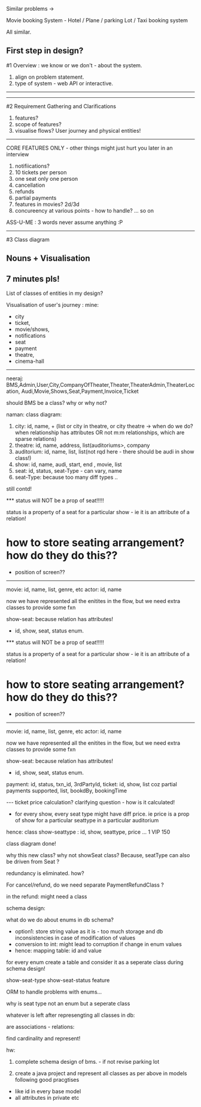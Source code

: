 Similar problems ->

Movie booking System - Hotel / Plane / parking Lot / Taxi booking system

All similar.

First step in design?
------------------------------------------
#1 Overview : we know or we don't - about the system.

1. align on problem statement.
2. type of system - web API or 
     interactive.
------------------------------------------

------------------------------------------
#2 Requirement Gathering and Clarifications

1. features? 
2. scope of features?
3.  visualise flows? User journey 
      and physical entities!

------------------------------------------
CORE FEATURES ONLY - other things might just hurt you later in an interview

1. notifiications?
2. 10 tickets per person
3. one seat only one person
4. cancellation
5. refunds
6. partial payments
7. features in movies? 2d/3d
8. concureency at various points - how to handle?
... so on

ASS-U-ME : 3 words
never assume anything :P

-----------------------------------
#3 Class diagram

Nouns + Visualisation
-----------------------------------
7 minutes pls!
-----------------------------------
List of classes of entities in my design?

Visualisation of user's journey : 
mine:
- city 
- ticket,
- movie/shows,
- notifications
- seat
- payment
- theatre,
- cinema-hall

-----------------------------------
neeraj:
BMS,Admin,User,City,CompanyOfTheater,Theater,TheaterAdmin,TheaterLocation, Audi,Movie,Shows,Seat,Payment,Invoice,Ticket

should BMS be a class? why or why not?

naman: class diagram:

1. city: id, name,  + (list<theatre> or city in theatre, 
     or city theatre -> when do we do? when 
     relationship has attributes OR not m:m 
     relationships, which are sparse relations)
2. theatre: id, name, address, list(auditoriums>, 
     company
3. auditorium: id, name,  list<features enum>, 
     list<shows>(not rqd 
    here - there should be audi in show class!)
4. show: id, name, audi, start, end , movie, 
      list<features>
5. seat: id, status, seat-Type - can vary, name
6. seat-Type: because too many diff types 
..

still contd!


*** status will NOT be a prop of seat!!!!!

status is a property of a seat for a particular show - ie it is an attribute of a relation!

# how to store seating arrangement? how do they do this??
- position of screen??
--- 

movie: id, name, list<actor>, genre, etc
actor: id, name

now we have represented all the enitites in the flow, but we need extra classes to provide some fxn

show-seat: because relation has attributes!
- id, show, seat, status enum.


*** status will NOT be a prop of seat!!!!!

status is a property of a seat for a particular show - ie it is an attribute of a relation!

# how to store seating arrangement? how do they do this??
- position of screen??
--- 

movie: id, name, list<actor>, genre, etc
actor: id, name

now we have represented all the enitites in the flow, but we need extra classes to provide some fxn

show-seat: because relation has attributes!
- id, show, seat, status enum.

payment: id, status, txn_id, 3rdPartyId, 
ticket: id, show, list<payment> coz partial 
               payments supported, list<show-seats>, bookdBy, bookingTime


--- ticket price calculation? clarifying question - how is it calculated!

- for every show, every seat type might have diff price.
ie price is a prop of show for a particular seattype in a particular auditorium

hence:
class show-seattype : id, show, seattype, price ...
1 VIP 150

class diagram done!

why this new class? why not showSeat class? Because, seatType can also be driven from Seat ?

redundancy is eliminated. how?


For cancel/refund, do we need separate PaymentRefundClass ?

in the refund: might need a class 

schema design:

what do we do about enums in db schema?
- option1: store string value as it is - too much storage and db inconsistencies in case of modification of values
- conversion to int: might lead to corruption if change in enum values
- hence: mapping table: id and value

for every enum create a table and consider it as a seperate class during schema design!

show-seat-type
show-seat-status
feature

ORM to handle problems with enums...

why is seat type not an enum but a seperate class

whatever is left after represengting all classes in db:

are associations - relations:

find cardinality and represent!

hw:

1. complete schema design of bms. - if not revise parking lot

2. create a java project and represent all classes as per above in models following good pracgtises

- like id in every base model
- all attributes in private
etc
